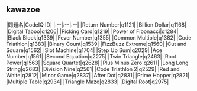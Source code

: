 ## kawazoe

|問題名|CodeIQ ID|
|:--|:--|:--|
|Return Number|q1121|
|Billion Dollar|q1168|
|Digital Taboo|q1206|
|Picking Card|q1219|
|Power of Fibonacci|q1284|
|Black Block|q1339|
|Fever Number|q1355|
|Common Multiple|q1382|
|Code Triathlon|q1383|
|Binary Count|q1539|
|FizzBuzz Extreme|q1560|
|Cut and Square|q1562|
|Slot Machine|q1704|
|Step Up Sum|q2029|
|Ace Number|q1561|
|Second Equation|q2275|
|Twin Triangle|q2463|
|Root Power|q1563|
|Square Quartet|q2628|
|Plus Minus Zero|q2611|
|Long Long String|q2683|
|Division Nine|q2561|
|Code Triathlon 2|q2529|
|Red and White|q2812|
|Minor Game|q2837|
|After Dot|q2831|
|Prime Hopper|q2821|
|Multiple Table|q2934|
|Triangle Maze|q2833|
|Digital Root|q2975|
